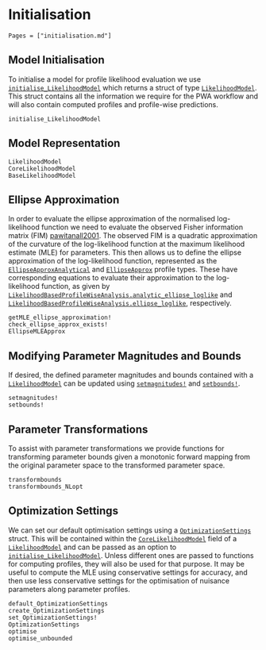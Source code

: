# Initialisation

```@index
Pages = ["initialisation.md"]
```

## Model Initialisation

To initialise a model for profile likelihood evaluation we use [`initialise_LikelihoodModel`](@ref) which returns a struct of type [`LikelihoodModel`](@ref). This struct contains all the information we require for the PWA workflow and will also contain computed profiles and profile-wise predictions.

```@docs
initialise_LikelihoodModel
```

## Model Representation

```@docs
LikelihoodModel
CoreLikelihoodModel
BaseLikelihoodModel
```

## Ellipse Approximation

In order to evaluate the ellipse approximation of the normalised log-likelihood function we need to evaluate the observed Fisher information matrix (FIM) [pawitanall2001](@cite). The observed FIM is a quadratic approximation of the curvature of the log-likelihood function at the maximum likelihood estimate (MLE) for parameters. This then allows us to define the ellipse approximation of the log-likelihood function, represented as the [`EllipseApproxAnalytical`](@ref) and [`EllipseApprox`](@ref) profile types. These have corresponding equations to evaluate their approximation to the log-likelihood function, as given by [`LikelihoodBasedProfileWiseAnalysis.analytic_ellipse_loglike`](@ref) and [`LikelihoodBasedProfileWiseAnalysis.ellipse_loglike`](@ref), respectively.

```@docs
getMLE_ellipse_approximation!
check_ellipse_approx_exists!
EllipseMLEApprox
```

## Modifying Parameter Magnitudes and Bounds

If desired, the defined parameter magnitudes and bounds contained with a [`LikelihoodModel`](@ref) can be updated using [`setmagnitudes!`](@ref) and [`setbounds!`](@ref).

```@docs
setmagnitudes!
setbounds!
```

## Parameter Transformations

To assist with parameter transformations we provide functions for transforming parameter bounds given a monotonic forward mapping from the original parameter space to the transformed parameter space.

```@docs
transformbounds
transformbounds_NLopt
```

## Optimization Settings

We can set our default optimisation settings using a [`OptimizationSettings`](@ref) struct. This will be contained within the [`CoreLikelihoodModel`](@ref) field of a [`LikelihoodModel`](@ref) and can be passed as an option to [`initialise_LikelihoodModel`](@ref). Unless different ones are passed to functions for computing profiles, they will also be used for that purpose. It may be useful to compute the MLE using conservative settings for accuracy, and then use less conservative settings for the optimisation of nuisance parameters along parameter profiles.

```@docs
default_OptimizationSettings
create_OptimizationSettings
set_OptimizationSettings!
OptimizationSettings
optimise
optimise_unbounded
```